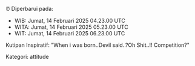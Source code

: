 ⏰ Diperbarui pada:
- WIB: Jumat, 14 Februari 2025 04.23.00 UTC
- WITA: Jumat, 14 Februari 2025 05.23.00 UTC
- WIT: Jumat, 14 Februari 2025 06.23.00 UTC

Kutipan Inspiratif:
"When i was born..Devil said..?Oh Shit..!! Competition?"


Kategori: attitude

